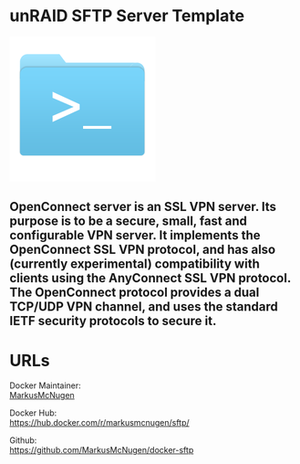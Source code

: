 [githubownerurl]: https://github.com/MarkusMcNugen
[preview]: https://raw.githubusercontent.com/MarkusMcNugen/docker-templates/master/sftp/SFTP.png "Custom ocserv icon"

# unRAID SFTP Server Template

![alt text][preview]

## OpenConnect server is an SSL VPN server. Its purpose is to be a secure, small, fast and configurable VPN server. It implements the OpenConnect SSL VPN protocol, and has also (currently experimental) compatibility with clients using the AnyConnect SSL VPN protocol. The OpenConnect protocol provides a dual TCP/UDP VPN channel, and uses the standard IETF security protocols to secure it.

# URLs
Docker Maintainer:  
[MarkusMcNugen][githubownerurl]  

Docker Hub:  
https://hub.docker.com/r/markusmcnugen/sftp/

Github:  
https://github.com/MarkusMcNugen/docker-sftp

